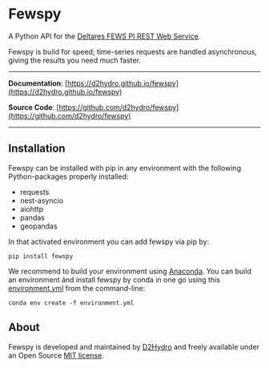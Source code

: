 # Fewspy

A Python API for the [Deltares FEWS PI REST Web Service](https://publicwiki.deltares.nl/display/FEWSDOC/FEWS+PI+REST+Web+Service).

Fewspy is build for speed; time-series requests are handled asynchronous, giving the results you need much faster.

---

**Documentation**: [https://d2hydro.github.io/fewspy](https://d2hydro.github.io/fewspy)

**Source Code**: [https://github.com/d2hydro/fewspy](https://github.com/d2hydro/fewspy)

---

## Installation

Fewspy can be installed with pip in any environment with the following Python-packages properly installed:

* requests
* nest-asyncio
* aiohttp
* pandas
* geopandas

In that activated environment you can add fewspy via pip by:
```
pip install fewspy
```
We recommend to build your environment using [Anaconda](https://www.anaconda.com/). You can build an environment ánd install fewspy by conda in one go using this <a href="https://github.com/d2hydro/fewspy/blob/main/envs/environment.yml" target="_blank">environment.yml</a> from the command-line:
```
conda env create -f environment.yml
```
## About

Fewspy is developed and maintained by [D2Hydro](https://d2hydro.nl/) and freely available under an Open Source <a href="https://github.com/d2hydro/fewspy/blob/main/LICENSE" target="_blank">MIT license</a>.